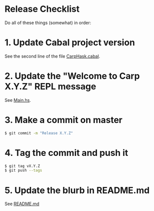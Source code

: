 # Release Checklist

Do all of these things (somewhat) in order:

# 1. Update Cabal project version

See the second line of the file [CarpHask.cabal](../CarpHask.cabal).

# 2. Update the "Welcome to Carp X.Y.Z" REPL message

See [Main.hs](../App/Main.hs).

# 3. Make a commit on master

```bash
$ git commit -m "Release X.Y.Z"
```

# 4. Tag the commit and push it

```bash
$ git tag vX.Y.Z
$ git push --tags
```

# 5. Update the blurb in README.md

See [README.md](../README.md)
